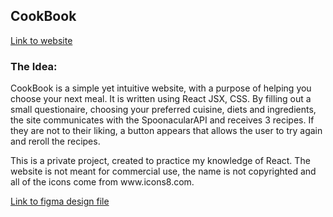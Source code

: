 <h2>CookBook</h2>
<a href="http://Calypsea.github.io/CookBook">Link to website</a>
<h3>The Idea: </h3>
<p>CookBook is a simple yet intuitive website, with a purpose of helping you choose your next meal. It is written using React JSX, CSS. By filling out a small questionaire, choosing your preferred cuisine, diets and ingredients, the site communicates with the SpoonacularAPI and receives 3 recipes. If they are not to their liking, a button appears that allows the user to try again and reroll the recipes.</p>

<p>This is a private project, created to practice my knowledge of React. The website is not meant for commercial use, the name is not copyrighted and all of the icons come from www.icons8.com. </p>
<a href="https://www.figma.com/file/atFkjoEDhhlUYzuLNAgIZa/CookBook?node-id=0%3A1&t=wVN0b2B4luOlpiAr-1">Link to figma design file</a>

